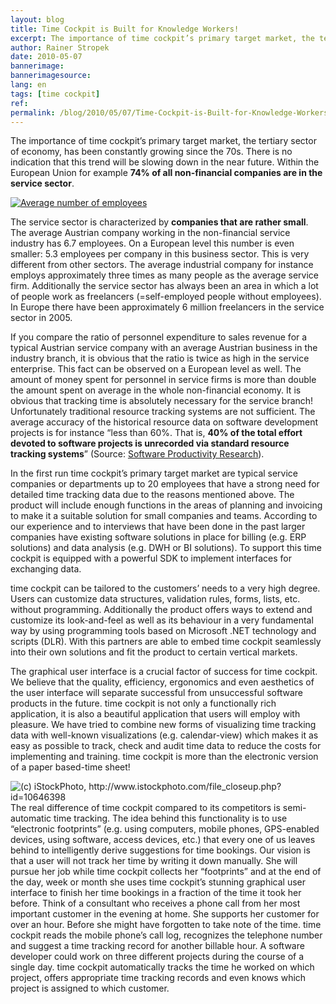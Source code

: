 ```yaml
---
layout: blog
title: Time Cockpit is Built for Knowledge Workers!
excerpt: The importance of time cockpit’s primary target market, the tertiary sector of economy, has been constantly growing since the 70s. There is no indication that this trend will be slowing down in the near future. Within the European Union for example 74% of all non-financial companies are in the service sector. 
author: Rainer Stropek
date: 2010-05-07
bannerimage: 
bannerimagesource: 
lang: en
tags: [time cockpit]
ref: 
permalink: /blog/2010/05/07/Time-Cockpit-is-Built-for-Knowledge-Workers
---
```


<p>The importance of time cockpit’s primary target market, the tertiary sector of economy, has been constantly growing since the 70s. There is no indication that this trend will be slowing down in the near future. Within the European Union for example <strong>74% of all non-financial companies are in the service sector</strong>.</p><p class="floatLeft">
  <a title="Larger image" href="http://www.timecockpit.com/Images/Avg_number_of_employees.png" target="__blank">
    <img alt="Average number of employees" src="{{site.baseurl}}/content/images/blog/2010/05/Avg_number_of_employees.png" class="   mceC1Focused mceC1Focused mceC1Focused mceC1Focused mceC1Focused mceC1Focused mceC1Focused" />
  </a>
</p><p>The service sector is characterized by <strong>companies that are rather small</strong>. The average Austrian company working in the non-financial service industry has 6.7 employees. On a European level this number is even smaller: 5.3 employees per company in this business sector. This is very different from other sectors. The average industrial company for instance employs approximately three times as many people as the average service firm. Additionally the service sector has always been an area in which a lot of people work as freelancers (=self-employed people without employees). In Europe there have been approximately 6 million freelancers in the service sector in 2005.</p><p>If you compare the ratio of personnel expenditure to sales revenue for a typical Austrian service company with an average Austrian business in the industry branch, it is obvious that the ratio is twice as high in the service enterprise. This fact can be observed on a European level as well. The amount of money spent for personnel in service firms is more than double the amount spent on average in the whole non-financial economy. It is obvious that tracking time is absolutely necessary for the service branch! Unfortunately traditional resource tracking systems are not sufficient. The average accuracy of the historical resource data on software development projects is for instance “less than 60%. That is, <strong>40% of the total effort devoted to software projects is unrecorded via standard resource tracking systems</strong>” (Source: <a title="Book on amazon" href="http://www.amazon.com/gp/product/0071502440?ie=UTF8&amp;tag=timecockpit-21&amp;link_code=as3&amp;camp=2514&amp;creative=9386&amp;creativeASIN=0071502440" target="_blank">Software Productivity Research</a>).</p><p>In the first run time cockpit’s primary target market are typical service companies or departments up to 20 employees that have a strong need for detailed time tracking data due to the reasons mentioned above. The product will include enough functions in the areas of planning and invoicing to make it a suitable solution for small companies and teams. According to our experience and to interviews that have been done in the past larger companies have existing software solutions in place for billing (e.g. ERP solutions) and data analysis (e.g. DWH or BI solutions). To support this time cockpit is equipped with a powerful SDK to implement interfaces for exchanging data.</p><p>time cockpit can be tailored to the customers’ needs to a very high degree. Users can customize data structures, validation rules, forms, lists, etc. without programming. Additionally the product offers ways to extend and customize its look-and-feel as well as its behaviour in a very fundamental way by using programming tools based on Microsoft .NET technology and scripts (DLR). With this partners are able to embed time cockpit seamlessly into their own solutions and fit the product to certain vertical markets.</p><p>The graphical user interface is a crucial factor of success for time cockpit. We believe that the quality, efficiency, ergonomics and even aesthetics of the user interface will separate successful from unsuccessful software products in the future. time cockpit is not only a functionally rich application, it is also a beautiful application that users will employ with pleasure. We have tried to combine new forms of visualizing time tracking data with well-known visualizations (e.g. calendar-view) which makes it as easy as possible to track, check and audit time data to reduce the costs for implementing and training. time cockpit is more than the electronic version of a paper based-time sheet!</p><p>
  <img class="floatRight" alt="(c) iStockPhoto, http://www.istockphoto.com/file_closeup.php?id=10646398" src="{{site.baseurl}}/content/images/blog/2010/05/iStock_000010646398XSmall_businesswoman_looking_through_paperwork.jpg" />The real difference of time cockpit compared to its competitors is semi-automatic time tracking. The idea behind this functionality is to use “electronic footprints” (e.g. using computers, mobile phones, GPS-enabled devices, using software, access devices, etc.) that every one of us leaves behind to intelligently derive suggestions for time bookings. Our vision is that a user will not track her time by writing it down manually. She will pursue her job while time cockpit collects her “footprints” and at the end of the day, week or month she uses time cockpit’s stunning graphical user interface to finish her time bookings in a fraction of the time it took her before. Think of a consultant who receives a phone call from her most important customer in the evening at home. She supports her customer for over an hour. Before she might have forgotten to take note of the time. time cockpit reads the mobile phone’s call log, recognizes the telephone number and suggest a time tracking record for another billable hour. A software developer could work on three different projects during the course of a single day. time cockpit automatically tracks the time he worked on which project, offers appropriate time tracking records and even knows which project is assigned to which customer. </p>